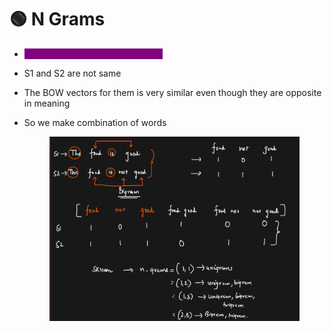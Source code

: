 # 🟢 N Grams

* <mark style="color:purple;background-color:purple;">**Helps to form semantic meaning**</mark>
* S1 and S2 are not same
* The BOW vectors for them is very similar even though they are opposite in meaning
*   So we make combination of words

    <figure><img src=".gitbook/assets/image (3) (1) (1) (1) (1).png" alt=""><figcaption></figcaption></figure>
